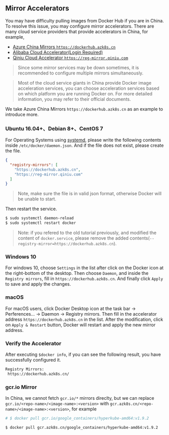## Mirror Accelerators

You may have difficulty pulling images from Docker Hub if you are in China. To resolve this issue, you may configure mirror accelerators. There are many cloud service providers that provide accelerators in China, for example,

* [Azure China Mirrors `https://dockerhub.azk8s.cn`](https://github.com/Azure/container-service-for-azure-china/blob/master/aks/README.md#22-container-registry-proxy)
* [Alibaba Cloud Accelerator(Login Required)](https://cr.console.aliyun.com/cn-hangzhou/mirrors)
* [Qiniu Cloud Accelerator `https://reg-mirror.qiniu.com`](https://kirk-enterprise.github.io/hub-docs/#/user-guide/mirror)

> Since some mirror services may be down sometimes, it is recommended to configure multiple mirrors simultaneously.

> Most of the cloud service giants in China provide Docker image acceleration services, you can choose acceleration services based on which platform you are running Docker on. For more detailed information, you may refer to their official documents.

We take Azure China Mirrors `https://dockerhub.azk8s.cn` as an example to introduce more.


### Ubuntu 16.04+、Debian 8+、CentOS 7

For Operating Systems using [systemd](https://www.freedesktop.org/wiki/Software/systemd/), please write the following contents inside `/etc/docker/daemon.json`. And if the file does not exist, please create the file.

```json
{
  "registry-mirrors": [
    "https://dockerhub.azk8s.cn",
    "https://reg-mirror.qiniu.com"
  ]
}
```
> Note, make sure the file is in valid json format, otherwise Docker will be unable to start.

Then restart the service.

```bash
$ sudo systemctl daemon-reload
$ sudo systemctl restart docker
```

> Note: if you refered to the old tutorial previously, and modified the content of `docker.service`, please remove the added contents(`--registry-mirror=https://dockerhub.azk8s.cn`).

### Windows 10

For windows 10, choose `Settings` in the list after click on the Docker icon at the right-bottom of the desktop. Then choose `Daemon`, and inside the `Registry mirrors`, fill in `https://dockerhub.azk8s.cn`. And finally click `Apply` to save and apply the changes.

### macOS

For macOS users, click Docker Desktop icon at the task bar -> Perferences... -> Daemon -> Registry mirrors. Then fill in the accelerator address `https://dockerhub.azk8s.cn` in the list. After the modification, click on `Apply & Restart` button, Docker will restart and apply the new mirror address.

### Verify the Accelerator

After executing `$docker info`, if you can see the following result, you have successfully configured it.

```bash
Registry Mirrors:
 https://dockerhub.azk8s.cn/
```

### gcr.io Mirror

In China, we cannot fetch `gcr.io/*` mirrors direclty, but we can replace `gcr.io/<repo-name>/<image-name>:<version>` with `gcr.azk8s.cn/<repo-name>/<image-name>:<version>`, for example

```bash
# $ docker pull gcr.io/google_containers/hyperkube-amd64:v1.9.2

$ docker pull gcr.azk8s.cn/google_containers/hyperkube-amd64:v1.9.2
```